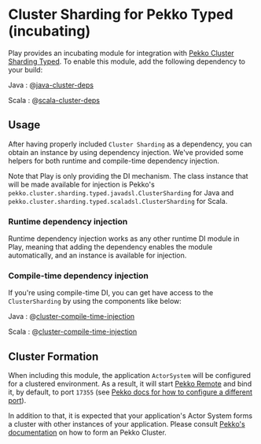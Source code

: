 <!--- Copyright (C) from 2022 The Play Framework Contributors <https://github.com/playframework>, 2011-2021 Lightbend Inc. <https://www.lightbend.com> -->

# Cluster Sharding for Pekko Typed (incubating)

Play provides an incubating module for integration with [Pekko Cluster Sharding Typed](https://pekko.apache.org/docs/pekko/1.0/typed/cluster-sharding.html). To enable this module, add the following dependency to your build:

Java
: @[java-cluster-deps](code/javaguide/javaguide.clusterdeps.sbt)

Scala
: @[scala-cluster-deps](code/scalaguide/scalaguide.clusterdeps.sbt)

## Usage

After having properly included `Cluster Sharding` as a dependency, you can obtain an instance by using dependency injection. We've provided some helpers for both runtime and compile-time dependency injection.

Note that Play is only providing the DI mechanism. The class instance that will be made available for injection is Pekko's `pekko.cluster.sharding.typed.javadsl.ClusterSharding` for Java and `pekko.cluster.sharding.typed.scaladsl.ClusterSharding` for Scala.

### Runtime dependency injection

Runtime dependency injection works as any other runtime DI module in Play, meaning that adding the dependency enables the module automatically, and an instance is available for injection.

### Compile-time dependency injection

If you're using compile-time DI, you can get have access to the `ClusterSharding` by using the components like below:

Java
: @[cluster-compile-time-injection](code/javaguide/pekko/components/ComponentsWithClusterSharding.java)

Scala
: @[cluster-compile-time-injection](code/scalaguide/pekko/components/ComponentsWithClusterSharding.scala)

## Cluster Formation

When including this module, the application `ActorSystem` will be configured for a clustered environment. As a result, it will start [Pekko Remote](https://pekko.apache.org/docs/pekko/1.0/remoting-artery.html) and bind it, by default, to port `17355` (see [Pekko docs for how to configure a different port](https://pekko.apache.org/docs/pekko/1.0/remoting-artery.html#configuration)).

In addition to that, it is expected that your application's Actor System forms a cluster with other instances of your application. Please consult [Pekko's documentation](https://pekko.apache.org/docs/pekko/1.0/typed/cluster.html) on how to form an Pekko Cluster.
